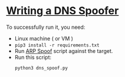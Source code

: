 # [Writing a DNS Spoofer](https://www.thepythoncode.com/article/make-dns-spoof-python)
To successfully run it, you need:
- Linux machine ( or VM )
- `pip3 install -r requirements.txt`
- Run [ARP Spoof](../arp-spoofer/arp_spoof.py) script against the target.
- Run this script:
    ```
    python3 dns_spoof.py
    ```